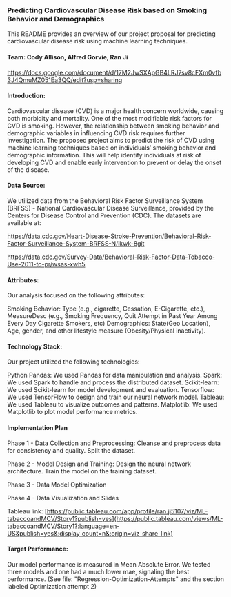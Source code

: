 ###  Predicting Cardiovascular Disease Risk based on Smoking Behavior and Demographics

This README provides an overview of our project proposal for predicting cardiovascular disease risk using machine learning techniques.

#### Team: Cody Allison, Alfred Gorvie, Ran Ji

https://docs.google.com/document/d/17M2JwSXApGB4LRJ7sv8cFXm0vfb3J4QmuMZ051Ea3QQ/edit?usp=sharing

#### Introduction:
Cardiovascular disease (CVD) is a major health concern worldwide, causing both morbidity and mortality. One of the most modifiable risk factors for CVD is smoking. However, the relationship between smoking behavior and demographic variables in influencing CVD risk requires further investigation. The proposed project aims to predict the risk of CVD using machine learning techniques based on individuals’ smoking behavior and demographic information. This will help identify individuals at risk of developing CVD and enable early intervention to prevent or delay the onset of the disease.

#### Data Source:
We utilized data from the Behavioral Risk Factor Surveillance System (BRFSS) - National Cardiovascular Disease Surveillance, provided by the Centers for Disease Control and Prevention (CDC). The datasets are available at: 

https://data.cdc.gov/Heart-Disease-Stroke-Prevention/Behavioral-Risk-Factor-Surveillance-System-BRFSS-N/ikwk-8git

https://data.cdc.gov/Survey-Data/Behavioral-Risk-Factor-Data-Tobacco-Use-2011-to-pr/wsas-xwh5

#### Attributes:
Our analysis focused on the following attributes: 

Smoking Behavior: Type (e.g., cigarette, Cessation, E-Cigarette, etc.), MeasureDesc (e.g., Smoking Frequency, Quit Attempt in Past Year Among Every Day Cigarette Smokers, etc)
Demographics: State(Geo Location), Age, gender, and other lifestyle measure (Obesity/Physical inactivity).

#### Technology Stack:
Our project utilized the following technologies:  

Python Pandas: We used Pandas for data manipulation and analysis. 
Spark: We used Spark to handle and process the distributed dataset.
Scikit-learn: We used Scikit-learn for model development and evaluation. 
Tensorflow: We used TensorFlow to design and train our neural network model. 
Tableau: We used Tableau to visualize outcomes and patterns. 
Matplotlib: We used Matplotlib to plot model performance metrics. 

#### Implementation Plan
Phase 1 - Data Collection and Preprocessing:
Cleanse and preprocess data for consistency and quality.
Split the dataset.

Phase 2 - Model Design and Training:
Design the neural network architecture.
Train the model on the training dataset.

Phase 3 -  Data Model Optimization 

Phase 4 - Data Visualization and Slides

Tableau link:
[https://public.tableau.com/app/profile/ran.ji5107/viz/ML-tabaccoandMCV/Story1?publish=yes](https://public.tableau.com/views/ML-tabaccoandMCV/Story1?:language=en-US&publish=yes&:display_count=n&:origin=viz_share_link)

#### Target Performance:
Our model performance is measured in Mean Absolute Error. We tested three models and one had a much lower mae, signaling the best performance. (See file: "Regression-Optimization-Attempts" and the section labeled Optimization attempt 2)
